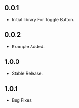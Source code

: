## 0.0.1

* Initial library For Toggle Button.

## 0.0.2

* Example Added.

## 1.0.0

* Stable Release. 

## 1.0.1

* Bug Fixes
